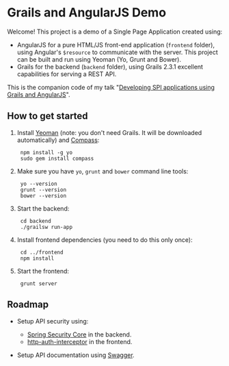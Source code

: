 # Grails and AngularJS Demo

Welcome! This project is a demo of a Single Page Application created using:

* AngularJS for a pure HTML/JS front-end application (`frontend` folder), using Angular's `$resource` to communicate with the server. This project can be built and run using Yeoman (Yo, Grunt and Bower).
* Grails for the backend (`backend` folder), using Grails 2.3.1 excellent capabilities for serving a REST API.

This is the companion code of my talk "[Developing SPI applications using Grails and AngularJS](http://www.slideshare.net/alvarosanchezmariscal/codemotion2013)".

## How to get started

1. Install [Yeoman](http://yeoman.io) (note: you don't need Grails. It will be downloaded automatically) and [Compass](http://compass-style.org/):

        npm install -g yo
        sudo gem install compass

2. Make sure you have `yo`, `grunt` and `bower` command line tools:

        yo --version
        grunt --version
        bower --version

3. Start the backend:

        cd backend
        ./grailsw run-app

4. Install frontend dependencies (you need to do this only once):

        cd ../frontend
        npm install

5. Start the frontend:

        grunt server

## Roadmap

* Setup API security using:

    * [Spring Security Core](http://grails.org/plugin/spring-security-core) in the backend.
    * [http-auth-interceptor](http://ngmodules.org/modules/http-auth-interceptor) in the frontend.

* Setup API documentation using [Swagger](https://developers.helloreverb.com/swagger/).
